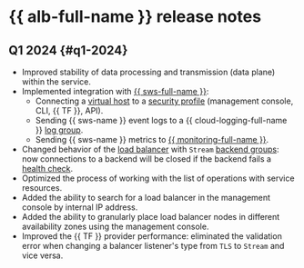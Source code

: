 # {{ alb-full-name }} release notes

## Q1 2024 {#q1-2024}

* Improved stability of data processing and transmission (data plane) within the service.
* Implemented integration with [{{ sws-full-name }}](../smartwebsecurity/):
   * Connecting a [virtual host](./concepts/http-router.md#virtual-host) to a [security profile](../smartwebsecurity/concepts/profiles.md) (management console, CLI, {{ TF }}, API).
   * Sending {{ sws-name }} event logs to a {{ cloud-logging-full-name }} [log group](../logging/concepts/log-group.md).
   * Sending {{ sws-name }} metrics to [{{ monitoring-full-name }}](../monitoring/).
* Changed behavior of the [load balancer](./concepts/application-load-balancer.md) with `Stream` [backend groups](./concepts/backend-group.md): now connections to a backend will be closed if the backend fails a [health check](./concepts/backend-group.md#health-checks).
* Optimized the process of working with the list of operations with service resources.
* Added the ability to search for a load balancer in the management console by internal IP address.
* Added the ability to granularly place load balancer nodes in different availability zones using the management console.
* Improved the {{ TF }} provider performance: eliminated the validation error when changing a balancer listener's type from `TLS` to `Stream` and vice versa.

